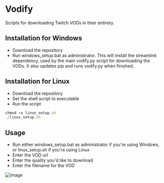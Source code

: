
# Vodify

Scripts for downloading Twitch VODs in their entirety.


## Installation for Windows

- Download the repository
- Run windows_setup.bat as administrator.
This will install the streamlink dependency, used by the main vodify.py script for downloading the VODs. It also updates pip and runs vodify.py when finished.

## Installation for Linux

- Download the repository
- Set the shell script to executable
- Run the script
```javascript
chmod +x linux_setup.sh
./linux_setup.sh
```
## Usage
- Run either windows_setup.bat as administrator if you're using Windows, or linux_setup.sh if you're using Linux
- Enter the VOD url
- Enter the quality you'd like to download
- Enter the filename for the VOD

![image](https://github.com/user-attachments/assets/4c56f7c9-6a61-4ec6-8787-b28f79a3c7ac)
